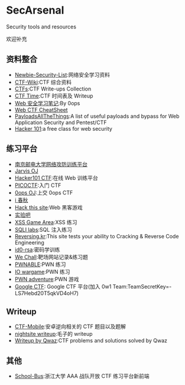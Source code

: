 # SecArsenal

Security tools and resources

欢迎补充

## 资料整合

- [Newbie-Security-List](https://github.com/findneo/Newbie-Security-List):网络安全学习资料
- [CTF-Wiki](https://ctf-wiki.github.io/ctf-wiki/):CTF 综合资料
- [CTFs](https://github.com/ctfs):CTF Write-ups Collection
- [CTF Time](https://ctftime.org):CTF 时间表及 Writeup
- [Web 安全学习笔记](https://github.com/LyleMi/Learn-Web-Hacking):By 0ops
- [Web CTF CheatSheet](https://github.com/w181496/Web-CTF-Cheatsheet)
- [PayloadsAllTheThings](https://github.com/swisskyrepo/PayloadsAllTheThings):A list of useful payloads and bypass for Web Application Security and Pentest/CTF
- [Hacker 101](https://www.hacker101.com/):a free class for web security

## 练习平台

- [南京邮电大学网络攻防训练平台](http://ctf.nuptsast.com/Notice)
- [Jarvis OJ](https://www.jarvisoj.com)
- [Hacker101 CTF](https://ctf.hacker101.com/):在线 Web 训练平台
- [PICOCTF](https://picoctf.com/):入门 CTF
- [0ops OJ](https://ctfzone.sjtu.cn/):上交 0ops CTF
- [i 春秋](https://www.ichunqiu.com/)
- [Hack this site](https://www.hackthissite.org/):Web 黑客游戏
- [实验吧](http://www.shiyanbar.com/)
- [XSS Game Area](https://xss-game.appspot.com/):XSS 练习
- [SQLI labs](https://github.com/Audi-1/sqli-labs):SQL 注入练习
- [Reversing.kr](http://reversing.kr/):This site tests your ability to Cracking & Reverse Code Engineering
- [id0-rsa](https://id0-rsa.pub/):密码学训练
- [We Chall](http://www.wechall.net):靶场网站记录&练习题
- [PWNABLE](http://pwnable.kr/):PWN 练习
- [IO wargame](http://io.netgarage.org/):PWN 练习
- [PWN adventure](https://pwnadventure.com/):PWN 游戏
- [Google CTF](https://g.co/ctf): Google CTF 平台(加入 0w1 Team:TeamSecretKey=-LS7Hebd20T5qkVD4oH7)

## Writeup

- [CTF-Mobile](https://github.com/wnagzihxa1n/CTF-Mobile):安卓逆向相关的 CTF 题目以及题解
- [nightsite writeup](http://ctf.nightsite.biz/):毛子的 writeup
- [Writeup by Qwaz](https://github.com/Qwaz/solved-hacking-problem):CTF problems and solutions solved by Qwaz

## 其他

- [School-Bus](https://github.com/Deturium/School-Bus):浙江大学 AAA 战队开放 CTF 练习平台新前端
